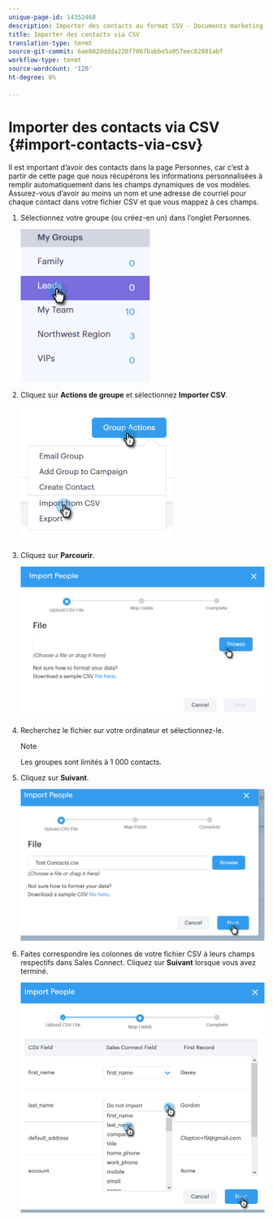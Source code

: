 ```yaml
---
unique-page-id: 14352468
description: Importer des contacts au format CSV - Documents marketing - Documentation du produit
title: Importer des contacts via CSV
translation-type: tm+mt
source-git-commit: 6ae882dddda220f7067babbe5a057eec82601abf
workflow-type: tm+mt
source-wordcount: '120'
ht-degree: 0%

---
```



# Importer des contacts via CSV {#import-contacts-via-csv}

Il est important d’avoir des contacts dans la page Personnes, car c’est à partir de cette page que nous récupérons les informations personnalisées à remplir automatiquement dans les champs dynamiques de vos modèles. Assurez-vous d’avoir au moins un nom et une adresse de courriel pour chaque contact dans votre fichier CSV et que vous mappez à ces champs.

1. Sélectionnez votre groupe (ou créez-en un) dans l’onglet Personnes.

   ![](assets/one.png)

1. Cliquez sur **Actions de groupe** et sélectionnez **Importer CSV**.

   ![](assets/two.png)

1. Cliquez sur **Parcourir**.

   ![](assets/three.png)

1. Recherchez le fichier sur votre ordinateur et sélectionnez-le.

   >[!NOTE]
   >
   >Les groupes sont limités à 1 000 contacts.

1. Cliquez sur **Suivant**.

   ![](assets/four.png)

1. Faites correspondre les colonnes de votre fichier CSV à leurs champs respectifs dans Sales Connect. Cliquez sur **Suivant** lorsque vous avez terminé.

   ![](assets/five.png)
